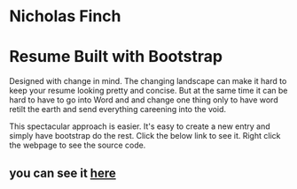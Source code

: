 # Nicholas Finch

# Resume Built with Bootstrap

Designed with change in mind. 
The changing landscape can make it hard to keep your resume looking pretty and concise.
But at the same time it can be hard to have to go into Word and and change one thing only to have word retilt the earth and send everything careening into the void.

This spectacular approach is easier. It's easy to create a new entry and simply have bootstrap do the rest.
Click the below link to see it. Right click the webpage to see the source code.

## you can see it [here](https://tisaconundrum2.github.io/MyResume/)
